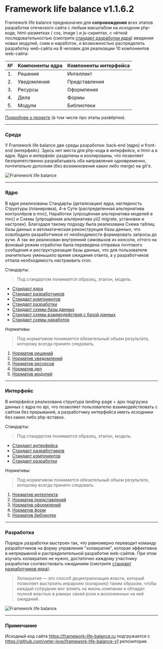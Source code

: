 # Framework life balance v1.1.6.2

Framework life balance предназначен для **сопровождения** всех этапов разработки отеческого сайта с любым масштабом на исходном php-коде, html-разметках ( css, image ) и js-скриптах, с чёткой последовательностью (смотрите <a target="_blank" href="/Компоненты ядра/1.Решения/Стандарты/Основа/4.Стандарт разработки.md">стандарт разработки ядра</a>) введения новых модулей, схем и наработок, и возможностью распределить разработку web-сайта на 8 человек для реализации 10 компонентов web-сайта:

| № | Компоненты ядра | Компоненты интерфейса
 ------------- |  ------------- | ------------- | 
| 1. | Решения | Интеллект
| 2. | Уведомления | Представления
| 3. | Ресурсы | Оформления
| 4. | Дела | Формы
| 5. | Модули | Библиотеки

<a target="_blank" href="https://framework-life-balance.ru/#about">Подробнее о проекте</a> (в том числе про этапы развёртки).


<hr>

### Среда

У Framework life balance две среды разработки: back-end (ядро) и front-end (интерфейс). Здесь нет места для php-кода в интерфейсе, и html-а в ядре. Ядро и интерфейс разделены и изолированы, что позволяет безпрепятственно разрабатывать оба направления одновременно, почтительно дополняя (без возникновения каких либо merge) на git'e.

![Framework life balance](https://framework-life-balance.ru/Компоненты%20интерфейса/2.Представления/Картинки/slider/slide1_bg.jpg)

<hr>

### Ядро

В ядре реализованы Стандарты (детализации) ядра, наглядность Структуры (планировка), 4-е Сути (распределенная альтернатива контролёров в mvc), Наработки (упрощённая альтернатива моделей в mvc) и Схемы (упрощённая альтернатива yii2 migrate, установки и настроек). Благодаря такому подходу была реализована Схема таблиц базы данных и автоматическая реконструкция базы данных, что освободило разработчиков от необходимости формировать запросы до кучи. А так же реализован внутренний самовызов из консоли, оттого на фоновый режим отработки была переведена отправка почтового сообщения и реструктуризация базы данных, что для пользователя значительно уменьшило время ожидания ответа, а у разработчиков отпала необходимость настраивать cron.

Стандарты: 

> Под стандартом понимается образец, эталон, модель.

- <a target="_blank" href="/Компоненты ядра/1.Решения/Стандарты/Основа/1.Стандарт ядра.md">Стандарт ядра</a>
- <a target="_blank" href="/Компоненты ядра/1.Решения/Стандарты/Основа/2.Стандарт разработчиков.md">Стандарт разработчиков</a>
- <a target="_blank" href="/Компоненты ядра/1.Решения/Стандарты/Основа/3.Стандарт компонентов.md">Стандарт компонентов</a>
- <a target="_blank" href="/Компоненты ядра/1.Решения/Стандарты/Основа/4.Стандарт разработки.md">Стандарт разработки</a>
- <a target="_blank" href="/Компоненты ядра/1.Решения/Стандарты/Схемы/Стандарт схемы базы данных.md">Стандарт схемы базы данных</a>
- <a target="_blank" href="/Компоненты ядра/1.Решения/Стандарты/Схемы/Стандарт схемы взаимодействия с базой данных.md">Стандарт схемы взаимодействия с базой данных</a>
- <a target="_blank" href="/Компоненты ядра/1.Решения/Стандарты/Схемы/Стандарт схемы наработок.md">Стандарт схемы наработок</a>

Нормативы:

> Под нормативом понимается обязательный объем результата, которому всегда принято следовать.

1. <a target="_blank" href="/Компоненты ядра/3.Ресурсы/Нормативы/1.Норматив решений.md">Норматив решений</a>
2. <a target="_blank" href="/Компоненты ядра/3.Ресурсы/Нормативы/2.Норматив уведомлений.md">Норматив уведомлений</a>
3. <a target="_blank" href="/Компоненты ядра/3.Ресурсы/Нормативы/3.Норматив ресурсов.md">Норматив ресурсов</a>
4. <a target="_blank" href="/Компоненты ядра/3.Ресурсы/Нормативы/4.Норматив дел.md">Норматив дел</a>
5. <a target="_blank" href="/Компоненты ядра/3.Ресурсы/Нормативы/5.Норматив модулей.md">Норматив модулей</a>

<hr>

### Интерфейс

В интерфейсе реализована структура landing-page + ajax подгрузка данных с ядра по api, что позволяет пользователю взаимодействовать с сайтом без прерываний, а разработчику интерфейса иметь исходники без каких либо php-вставок.

Стандарты: 

> Под стандартом понимается образец, эталон, модель.

- <a target="_blank" href="/Компоненты интерфейса/1.Интеллект/Стандарты/Основа/1.Стандарт интерфейса.md">Стандарт интерфейса</a>
- <a target="_blank" href="/Компоненты интерфейса/1.Интеллект/Стандарты/Основа/2.Стандарт разработчиков.md">Стандарт разработчиков</a>
- <a target="_blank" href="/Компоненты интерфейса/1.Интеллект/Стандарты/Основа/3.Стандарт компонентов.md">Стандарт компонентов</a>
- <a target="_blank" href="/Компоненты интерфейса/1.Интеллект/Стандарты/Основа/4.Стандарт разработки.md">Стандарт разработки</a>

Нормативы:

> Под нормативом понимается обязательный объем результата, которому всегда принято следовать.

1. <a target="_blank" href="/Компоненты интерфейса/3.Оформления/Нормативы/1.Норматив интеллекта.md">Норматив интеллекта</a>
2. <a target="_blank" href="/Компоненты интерфейса/3.Оформления/Нормативы/2.Норматив представлений.md">Норматив представлений</a>
3. <a target="_blank" href="/Компоненты интерфейса/3.Оформления/Нормативы/3.Норматив оформлений.md">Норматив оформлений</a>
4. <a target="_blank" href="/Компоненты интерфейса/3.Оформления/Нормативы/4.Норматив форм.md">Норматив форм</a>
5. <a target="_blank" href="/Компоненты интерфейса/3.Оформления/Нормативы/5.Норматив библиотек.md">Норматив библиотек</a>

<hr>

### Разработка

Порядок разработки выстроен так, что равномерно переводит команду разработчиков на форму управления "холакратия", которая эффективна в непрерывной и распределительной разработке web-сайтов. При этом изучать холакратию не нужно, достаточно каждому участнику разработки соотвествовать ожиданиям (смотрите <a target="_blank" href="/Компоненты ядра/1.Решения/Стандарты/Основа/2.Стандарт разработчиков.md">стандарт разработчиков ядра</a>).

> Холакратия — это способ децентрализации власти, который позволяет выстроить иерархию (холархию) таким образом, чтобы каждый сотрудник мог влиять на жизнь компании и обладал полной властью в рамках своей роли и возложенных на неё ожиданий.


![Framework life balance](https://framework-life-balance.ru/Компоненты%20интерфейса/2.Представления/Картинки/illustrators/4values.jpg)

<hr>

### Примечание

Исходный код сайта https://framework-life-balance.ru подгружается с https://github.com/veter-love/framework-life-balance-v1 репозитория.